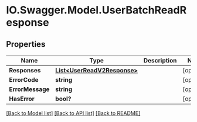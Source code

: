 # IO.Swagger.Model.UserBatchReadResponse
## Properties

Name | Type | Description | Notes
------------ | ------------- | ------------- | -------------
**Responses** | [**List&lt;UserReadV2Response&gt;**](UserReadV2Response.md) |  | [optional] 
**ErrorCode** | **string** |  | [optional] 
**ErrorMessage** | **string** |  | [optional] 
**HasError** | **bool?** |  | [optional] 

[[Back to Model list]](../README.md#documentation-for-models) [[Back to API list]](../README.md#documentation-for-api-endpoints) [[Back to README]](../README.md)


